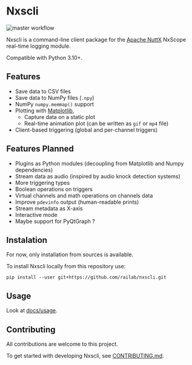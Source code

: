 # Nxscli
![master workflow](https://github.com/railab/nxscli/actions/workflows/master.yml/badge.svg)

Nxscli is a command-line client package for the [Apache NuttX](https://nuttx.apache.org/)
NxScope real-time logging module.

Compatible with Python 3.10+.

## Features

* Save data to CSV files
* Save data to NumPy files (`.npy`)
* NumPy `numpy.memmap()` support
* Plotting with [Matplotlib](https://github.com/matplotlib/matplotlib),
  * Capture data on a static plot
  * Real-time animation plot (can be written as `gif` or `mp4` file)
* Client-based triggering (global and per-channel triggers)

## Features Planned

* Plugins as Python modules (decoupling from Matplotlib and Numpy dependencies)
* Stream data as audio (inspired by audio knock detection systems)
* More triggering types
* Boolean operations on triggers
* Virtual channels and math operations on channels data
* Improve `pdevinfo` output (human-readable prints)
* Stream metadata as X-axis
* Interactive mode
* Maybe support for PyQtGraph ?

## Instalation

For now, only installation from sources is available.

To install Nxscli locally from this repository use:

`pip install --user git+https://github.com/railab/nxscli.git`

## Usage

Look at [docs/usage](docs/usage.rst).


## Contributing

All contributions are welcome to this project. 

To get started with developing Nxscli, see [CONTRIBUTING.md](CONTRIBUTING.md).


